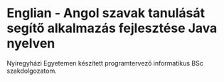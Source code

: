 # Englian - Angol szavak tanulását segítő alkalmazás fejlesztése Java nyelven

Nyíregyházi Egyetemen készített programtervező informatikus BSc szakdolgozatom.

